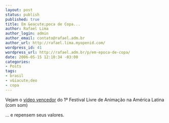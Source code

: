 ```yaml
--- 
layout: post
status: publish
published: true
title: Em &eacute;poca de Copa...
author: Rafael Lima
author_login: admin
author_email: contato@rafael.adm.br
author_url: http://rafael.lima.myopenid.com/
wordpress_id: 41
wordpress_url: http://rafael.adm.br/p/em-epoca-de-copa/
date: 2006-05-15 12:10:34 -03:00
categories: 
- Posts
tags: 
- brasil
- v&iacute;deo
- copa
---
```

Vejam o <a target="_blank" href="http://www.laboratoriodedesenhos.com.br/corrente_page.htm">v&iacute;deo vencedor</a> do 1&ordm; Festival Livre de Anima&ccedil;&atilde;o na  Am&eacute;rica Latina (com som)

... e repensem seus valores.
